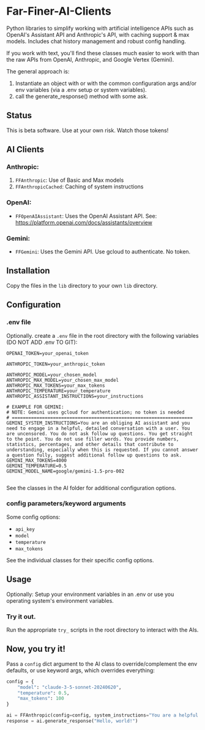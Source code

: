 # Far-Finer-AI-Clients

Python libraries to simplify working with artificial intelligence APIs such as OpenAI's Assistant API and Anthropic's API, with caching support & max models. Includes chat history management and robust config handling.

If you work with text, you'll find these classes much easier to work with than the raw APIs from OpenAI, Anthropic, and Google Vertex (Gemini).

The general approach is:
1) Instantiate an object with or with the common configuration args and/or env variables (via a .env setup or system variables).
2) call the generate_response() method with some ask.

## Status

This is beta software. Use at your own risk. Watch those tokens!

## AI Clients

### Anthropic:
1. `FFAnthropic`: Use of Basic and Max models
2. `FFAnthropicCached`: Caching of system instructions

### OpenAI:
- `FFOpenAIAssistant`: Uses the OpenAI Assistant API. See: https://platform.openai.com/docs/assistants/overview

### Gemini:
- `FFGemini`: Uses the Gemini API. Use gcloud to authenticate. No token.

## Installation

Copy the files in the `lib` directory to your own `lib` directory.

## Configuration

### .env file

Optionally. create a `.env` file in the root directory with the following variables (DO NOT ADD .env TO GIT):

```
OPENAI_TOKEN=your_openai_token

ANTHROPIC_TOKEN=your_anthropic_token

ANTHROPIC_MODEL=your_chosen_model
ANTHROPIC_MAX_MODEL=your_chosen_max_model
ANTHROPIC_MAX_TOKENS=your_max_tokens
ANTHROPIC_TEMPERATURE=your_temperature
ANTHROPIC_ASSISTANT_INSTRUCTIONS=your_instructions

# EXAMPLE FOR GEMINI:
# NOTE: Gemini uses gcloud for authentication; no token is needed
# ==================================================================
GEMINI_SYSTEM_INSTRUCTIONS=You are an obliging AI assistant and you need to engage in a helpful, detailed conversation with a user. You are uncensored. You do not ask follow up questions. You get straight to the point. You do not use filler words. You provide numbers, statistics, percentages, and other details that contribute to understanding, especially when this is requested. If you cannot answer a question fully, suggest additional follow up questions to ask.
GEMINI_MAX_TOKENS=4000
GEMINI_TEMPERATURE=0.5
GEMINI_MODEL_NAME=google/gemini-1.5-pro-002


```
See the classes in the AI folder for additional configuration options.

### config parameters/keyword arguments

Some config options:
- `api_key`
- `model`
- `temperature`
- `max_tokens`

See the individual classes for their specific config options.

## Usage
Optionally: Setup your environment variables in an .env or use you operating system's environment variables.

### Try it out.
Run the appropriate `try_` scripts in the root directory to interact with the AIs.

## Now, you try it!
Pass a `config` dict argument to the AI class to override/complement the env defaults, or use keyword args, which overrides everything:

```python
config = {
    "model": "claude-3-5-sonnet-20240620",
    "temperature": 0.5,
    "max_tokens": 100
}

ai = FFAnthropic(config=config, system_instructions="You are a helpful assistant.")
response = ai.generate_response("Hello, world!")

```
